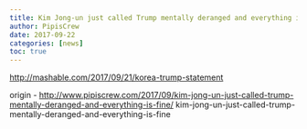 ```yaml
---
title: Kim Jong-un just called Trump mentally deranged and everything is fine
author: PipisCrew
date: 2017-09-22
categories: [news]
toc: true
---
```


http://mashable.com/2017/09/21/korea-trump-statement

origin - http://www.pipiscrew.com/2017/09/kim-jong-un-just-called-trump-mentally-deranged-and-everything-is-fine/ kim-jong-un-just-called-trump-mentally-deranged-and-everything-is-fine